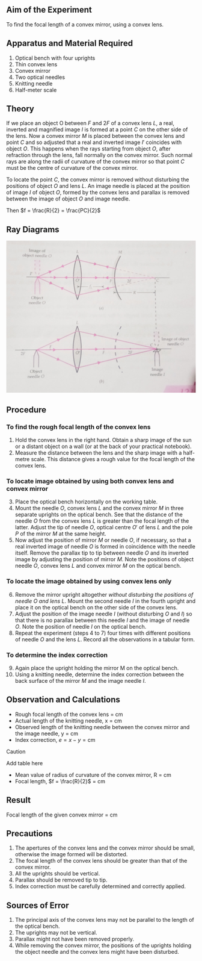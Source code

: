 ## Aim of the Experiment 
To find the focal length of a convex mirror, using a convex lens. 

## Apparatus and Material Required 
1. Optical bench with four uprights 
2. Thin convex lens
3. Convex mirror 
4. Two optical needles 
5. Knitting needle 
6. Half-meter scale 

## Theory 
If we place an object O between $F$ and $2F$ of a convex lens $L$, a real, inverted and magnified image $I$ is formed at a point $C$ on the other side of the lens. Now a convex mirror $M$ is placed between the convex lens and point $C$ and so adjusted that a real and inverted image $I'$ coincides with object $O$. This happens when the rays starting from object $O$, after refraction through the lens, fall normally on the convex mirror. Such normal rays are along the radii of curvature of the convex mirror so that point $C$ must be the centre of curvature of the convex mirror.

To locate the point $C$, the convex mirror is removed without disturbing the positions of object $O$ and lens $L$. An image needle is placed at the position of image $I$ of object $O$, formed by the convex lens and parallax is removed between the image of object $O$ and image needle.

Then $f = \frac{R}{2} = \frac{PC}{2}$

## Ray Diagrams 
![diagram](./img/10-diagram.jpg) 

## Procedure 
### To find the rough focal length of the convex lens 
1. Hold the convex lens in the right hand. Obtain a sharp image of the sun or a distant object on a wall (or at the back of your practical notebook).
2. Measure the distance between the lens and the sharp image with a half-metre scale. This distance gives a rough value for the focal length of the convex lens.

### To locate image obtained by using both convex lens and convex mirror
3. Place the optical bench horizontally on the working table.
4. Mount the needle $O$, convex lens $L$ and the convex mirror $M$ in three separate uprights on the optical bench. See that the distance of the needle $O$ from the convex lens $L$ is greater than the focal length of the latter. Adjust the tip of needle $O$, optical centre $O'$ of lens $L$ and the pole $P$ of the mirror $M$ at the same height.
5. Now adjust the position of mirror $M$ or needle $O$, if necessary, so that a real inverted image of needle $O$ is formed in coincidence with the needle itself. Remove the parallax tip to tip between needle $O$ and its inverted image by adjusting the position of mirror $M$. Note the positions of object needle $O$, convex lens $L$ and convex mirror $M$ on the optical bench.

### To locate the image obtained by using convex lens only
6. Remove the mirror upright altogether *without disturbing the positions of needle* $O$ *and lens* $L$. Mount the second needle $I$ in the fourth upright and place it on the optical bench on the other side of the convex lens.
7. Adjust the position of the image needle $I$ (without disturbing $O$ and $I$) so that there is no parallax between this needle $I$ and the image of needle $O$. Note the position of needle $I$ on the optical bench.
8. Repeat the experiment (steps 4 to 7) four times with different positions of needle $O$ and the lens $L$. Record all the observations in a tabular form.

### To determine the index correction 
9. Again place the upright holding the mirror M on the optical bench.
10. Using a knitting needle, determine the index correction between the back surface of the mirror $M$ and the image needle $I$.

## Observation and Calculations 
- Rough focal length of the convex lens = cm 
- Actual length of the knitting needle, x = cm 
- Observed length of the knitting needle between the convex mirror and the image needle, y = cm 
- Index correction, $e=x-y= \text{cm}$ 

> [!CAUTION]
> Add table here

- Mean value of radius of curvature of the convex mirror, R = cm 
- Focal length, $f = \frac{R}{2}$ = cm 

## Result 
Focal length of the given convex mirror = cm 

## Precautions 
1. The apertures of the convex lens and the convex mirror should be small, otherwise the image formed will be distorted. 
2. The focal length of the convex lens should be greater than that of the convex mirror. 
3. All the uprights should be vertical. 
4. Parallax should be removed tip to tip. 
5. Index correction must be carefully determined and correctly applied. 

## Sources of Error 
1. The principal axis of the convex lens may not be parallel to the length of the optical bench.
2. The uprights may not be vertical.
3. Parallax might not have been removed properly. 
4. While removing the convex mirror, the positions of the uprights holding the object needle and the convex lens might have been disturbed.